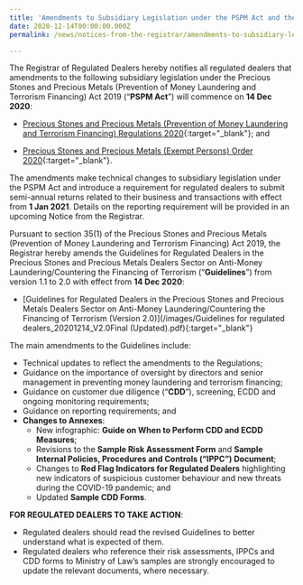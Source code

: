 ```yaml
---
title: 'Amendments to Subsidiary Legislation under the PSPM Act and the Guidelines for Regulated Dealers (Version 2.0) with effect from 14 Dec 2020'
date: 2020-12-14T00:00:00.000Z
permalink: /news/notices-from-the-registrar/amendments-to-subsidiary-legislation-under-pspm-act-and-guidelines-for-regulated-dealers-14-dec-2020/

---
```



The Registrar of Regulated Dealers hereby notifies all regulated dealers that amendments to the following subsidiary legislation under the Precious Stones and Precious Metals (Prevention of Money Laundering and Terrorism Financing) Act 2019 (“**PSPM Act**”) will commence on **14 Dec 2020**:
 
* [Precious Stones and Precious Metals (Prevention of Money Laundering and Terrorism Financing) Regulations 2020](https://sso.agc.gov.sg/SL/PSPMPMLTFA2019-S306-2019?DocDate=20201207){:target="_blank"}; and
 
* [Precious Stones and Precious Metals (Exempt Persons) Order 2020](https://sso.agc.gov.sg/SL/PSPMPMLTFA2019-S307-2019?DocDate=20201207){:target="_blank"}.
 
The amendments make technical changes to subsidiary legislation under the PSPM Act and introduce a requirement for regulated dealers to submit semi-annual returns related to their business and transactions with effect from **1 Jan 2021**. Details on the reporting requirement will be provided in an upcoming Notice from the Registrar.
 
Pursuant to section 35(1) of the Precious Stones and Precious Metals (Prevention of Money Laundering and Terrorism Financing) Act 2019, the Registrar hereby amends the Guidelines for Regulated Dealers in the Precious Stones and Precious Metals Dealers Sector on Anti-Money Laundering/Countering the Financing of Terrorism (“**Guidelines**”) from version 1.1 to 2.0 with effect from **14 Dec 2020**:
 
* [Guidelines for Regulated Dealers in the Precious Stones and Precious Metals Dealers Sector on Anti-Money Laundering/Countering the Financing of Terrorism (Version 2.0)](/images/Guidelines for regulated dealers_20201214_V2.0Final (Updated).pdf){:target="_blank"}
 
The main amendments to the Guidelines include:
* Technical updates to reflect the amendments to the Regulations;
* Guidance on the importance of oversight by directors and senior management in preventing money laundering and terrorism financing;
* Guidance on customer due diligence (“**CDD**”), screening, ECDD and ongoing monitoring requirements;
* Guidance on reporting requirements; and
* **Changes to Annexes**:
  * New infographic: **Guide on When to Perform CDD and ECDD Measures**;
  * Revisions to the **Sample Risk Assessment Form** and **Sample Internal Policies, Procedures and Controls (“IPPC”) Document**;
  * Changes to **Red Flag Indicators for Regulated Dealers** highlighting new indicators of suspicious customer behaviour and new threats during the COVID-19 pandemic; and
  * Updated **Sample CDD Forms**.
 
**FOR REGULATED DEALERS TO TAKE ACTION**:
- Regulated dealers should read the revised Guidelines to better understand what is expected of them.
- Regulated dealers who reference their risk assessments, IPPCs and CDD forms to Ministry of Law’s samples are strongly encouraged to update the relevant documents, where necessary.
